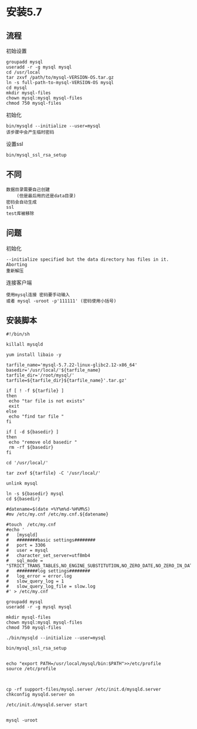 

# 安装5.7

## 流程

初始设置

    groupadd mysql
    useradd -r -g mysql mysql
    cd /usr/local
    tar zxvf /path/to/mysql-VERSION-OS.tar.gz
    ln -s full-path-to-mysql-VERSION-OS mysql
    cd mysql
    mkdir mysql-files
    chown mysql:mysql mysql-files
    chmod 750 mysql-files

初始化
    
    bin/mysqld --initialize --user=mysql 
    该步骤中会产生临时密码

设置ssl
    
    bin/mysql_ssl_rsa_setup    
    
    

## 不同

    数据目录需要自己创建
        (但是最后用的还是data目录)
    密码会自动生成
    ssl
    test库被移除

## 问题 

初始化

    --initialize specified but the data directory has files in it. Aborting
    重新解压

连接客户端 
 
    使用mysql连接 密码要手动输入
    或者 mysql -uroot -p'111111' (密码使用小括号)
 
    
    
##  安装脚本

    #!/bin/sh
    
    killall mysqld
    
    yum install libaio -y 
    
    tarfile_name='mysql-5.7.22-linux-glibc2.12-x86_64'
    basedir='/usr/local/'${tarfile_name}
    tarfile_dir='/root/mysql/'
    tarfile=${tarfile_dir}${tarfile_name}'.tar.gz'
    
    if [ ! -f ${tarfile} ]
    then
     echo "tar file is not exists"
     exit
    else
     echo "find tar file "
    fi
    
    if [ -d ${basedir} ]
    then
     echo "remove old basedir "
     rm -rf ${basedir}
    fi
    
    cd '/usr/local/'
    
    tar zxvf ${tarfile} -C '/usr/local/'
    
    unlink mysql
    
    ln -s ${basedir} mysql
    cd ${basedir}
    
    #datename=$(date +%Y%m%d-%H%M%S)
    #mv /etc/my.cnf /etc/my.cnf.${datename}
    
    #touch  /etc/my.cnf
    #echo '
    #   [mysqld]
    #   ########basic settings########
    #   port = 3306
    #   user = mysql
    #   character_set_server=utf8mb4
    #   sql_mode = "STRICT_TRANS_TABLES,NO_ENGINE_SUBSTITUTION,NO_ZERO_DATE,NO_ZERO_IN_DATE,ERROR_FOR_DIVISION_BY_ZERO,NO_AUTO_CREATE_USER"
    #   ########log settings########
    #   log_error = error.log
    #   slow_query_log = 1
    #   slow_query_log_file = slow.log
    #' > /etc/my.cnf
    
    groupadd mysql
    useradd -r -g mysql mysql
    
    mkdir mysql-files
    chown mysql:mysql mysql-files
    chmod 750 mysql-files
    
    ./bin/mysqld --initialize --user=mysql  
    
    bin/mysql_ssl_rsa_setup
    
    
    echo "export PATH=/usr/local/mysql/bin:$PATH">>/etc/profile
    source /etc/profile
    
    
    
    cp -rf support-files/mysql.server /etc/init.d/mysqld.server
    chkconfig mysqld.server on
    
    /etc/init.d/mysqld.server start 
    
    
    mysql -uroot 


  
    

